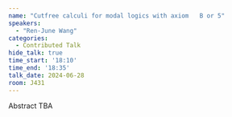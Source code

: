 ```yaml
---
name: "Cutfree calculi for modal logics with axiom   B or 5"
speakers:
  - "Ren-June Wang"
categories:
  - Contributed Talk
hide_talk: true
time_start: '18:10'
time_end: '18:35'
talk_date: 2024-06-28
room: J431
---
```


Abstract TBA
